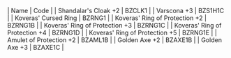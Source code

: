
| Name                            | Code    |
| Shandalar's Cloak +2            | BZCLK1  |
| Varscona +3                     | BZS1H1C |
| Koveras' Cursed Ring            | BZRNG1  |
| Koveras' Ring of Protection +2  | BZRNG1B |
| Koveras' Ring of Protection +3  | BZRNG1C |
| Koveras' Ring of Protection +4  | BZRNG1D |
| Koveras' Ring of Protection +5  | BZRNG1E |
| Amulet of Protection +2         | BZAML1B |
| Golden Axe +2                   | BZAXE1B |
| Golden Axe +3                   | BZAXE1C |